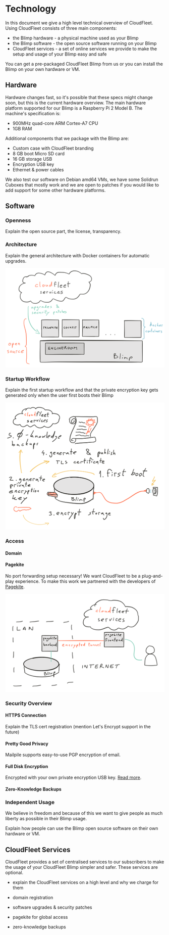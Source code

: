 # Technology

In this document we give a high level technical overview of CloudFleet. Using
CloudFleet consists of three main components:

- the Blimp hardware - a physical machine used as your Blimp
- the Blimp software - the open source software running on your Blimp
- CloudFleet services - a set of online services we provide to make the setup
and usage of your Blimp easy and safe

You can get a pre-packaged CloudFleet Blimp from us or you can install the Blimp
on your own hardware or VM.

## Hardware

Hardware changes fast, so it's possible that these specs might change soon,
but this is the current hardware overview.
The main hardware platform supported for our Blimp is a Raspberry Pi 2 Model B.
The machine's specification is:

- 900MHz quad-core ARM Cortex-A7 CPU
- 1GB RAM

Additional components that we package with the Blimp are:

- Custom case with CloudFleet branding
- 8 GB boot Micro SD card
- 16 GB storage USB
- Encryption USB key
- Ethernet & power cables

We also test our software on Debian amd64 VMs, we have some Solidrun Cuboxes
that mostly work and we are open to patches if
you would like to add support for some other hardware platforms.

## Software

### Openness

Explain the open source part, the license, transparency.

### Architecture

Explain the general architecture with Docker containers for automatic upgrades.

![architecture diagram](img/architecture.png)

### Startup Workflow

Explain the first startup workflow and that the private encryption key gets
generated only when the user first boots their Blimp

![](img/startup.png)

### Access

#### Domain

#### Pagekite

No port forwarding setup necessary! We want CloudFleet to be a plug-and-play
experience. To make this work we partnered with the developers of
[Pagekite](pagekite.net).

![](img/pagekite.png)

### Security Overview

#### HTTPS Connection

Explain the TLS cert registration (mention Let's Encrypt support in the future)

#### Pretty Good Privacy

Mailpile supports easy-to-use PGP encryption of email.

#### Full Disk Encryption

Encrypted with your own private encryption USB key.
[Read more](disk-encryption.html).

#### Zero-Knowledge Backups

### Independent Usage

We believe in freedom and because of this we want to give people as much liberty
as possible in their Blimp usage.

Explain how people can use the Blimp open source software on their own hardware
or VM.

## CloudFleet Services

CloudFleet provides a set of centralised services to our subscribers to make
the usage of your CloudFleet Blimp simpler and safer. These services are
optional.

- explain the CloudFleet services on a high level and why we charge for them

- domain registration
- software upgrades & security patches
- pagekite for global access
- zero-knowledge backups
